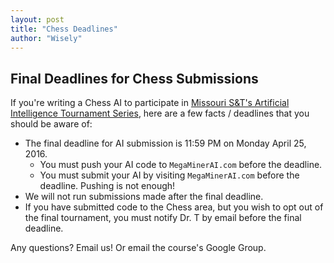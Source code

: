 ```yaml
---
layout: post
title: "Chess Deadlines"
author: "Wisely"
---
```


## Final Deadlines for Chess Submissions

If you're writing a Chess AI to participate in [Missouri S&T's Artificial Intelligence Tournament Series](http://web.mst.edu/~tauritzd/AI-Tournament/), here are a few facts / deadlines that you should be aware of:

* The final deadline for AI submission is 11:59 PM on Monday April 25, 2016.
    * You must push your AI code to `MegaMinerAI.com` before the deadline.
    * You must submit your AI by visiting `MegaMinerAI.com` before the deadline. Pushing is not enough!
* We will not run submissions made after the final deadline.
* If you have submitted code to the Chess area, but you wish to opt out of the final tournament, you must notify Dr. T by email before the final deadline.

Any questions? Email us! Or email the course's Google Group.
